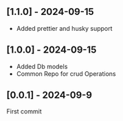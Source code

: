 ## [1.1.0] - 2024-09-15
- Added prettier and husky support

## [1.0.0] - 2024-09-15
- Added Db models 
- Common Repo for crud Operations

## [0.0.1] - 2024-09-9
First commit

